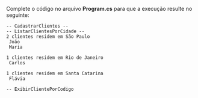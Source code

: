 Complete o código no arquivo **Program.cs** para que a execução resulte no seguinte:

```
-- CadastrarClientes --
-- ListarClientesPorCidade --
2 clientes residem em São Paulo
 João
 Maria

1 clientes residem em Rio de Janeiro
 Carlos

1 clientes residem em Santa Catarina
 Flávia

-- ExibirClientePorCodigo
``` 
